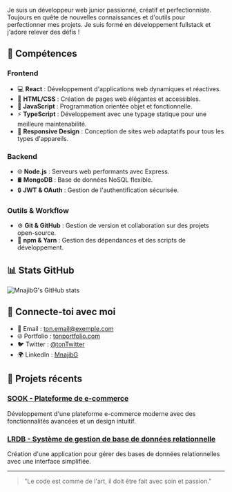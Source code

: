 
Je suis un développeur web junior passionné, créatif et perfectionniste. Toujours en quête de nouvelles connaissances et d'outils pour perfectionner mes projets. Je suis formé en développement fullstack et j'adore relever des défis !

## 🚀 Compétences

### Frontend

- 💻 **React** : Développement d'applications web dynamiques et réactives.
- 🎨 **HTML/CSS** : Création de pages web élégantes et accessibles.
- 🔧 **JavaScript** : Programmation orientée objet et fonctionnelle.
- ⚡ **TypeScript** : Développement avec une typage statique pour une meilleure maintenabilité.
- 📱 **Responsive Design** : Conception de sites web adaptatifs pour tous les types d'appareils.

### Backend

- 🌐 **Node.js** : Serveurs web performants avec Express.
- 🛢️ **MongoDB** : Base de données NoSQL flexible.
- 🔒 **JWT & OAuth** : Gestion de l'authentification sécurisée.

### Outils & Workflow

- ⚙️ **Git & GitHub** : Gestion de version et collaboration sur des projets open-source.
- 🔧 **npm & Yarn** : Gestion des dépendances et des scripts de développement.

## 📊 Stats GitHub

![MnajibG's GitHub stats](https://github-readme-stats.vercel.app/api?username=MnajibG&show_icons=true&theme=radical)

## 🔗 Connecte-toi avec moi

- 📧 Email : [ton.email@exemple.com](mailto:ton.email@exemple.com)
- 🌐 Portfolio : [tonportfolio.com](https://tonportfolio.com)
- 🐦 Twitter : [@tonTwitter](https://twitter.com/tonTwitter)
- 🌍 LinkedIn : [MnajibG](https://www.linkedin.com/in/MnajibG)

## 🔨 Projets récents


### [SOOK - Plateforme de e-commerce](https://github.com/MnajibG/SOOK)

Développement d'une plateforme e-commerce moderne avec des fonctionnalités avancées et un design intuitif.

### [LRDB - Système de gestion de base de données relationnelle](https://github.com/MnajibG/LRDB)

Création d'une application pour gérer des bases de données relationnelles avec une interface simplifiée.

---

> "Le code est comme de l'art, il doit être fait avec soin et passion."
